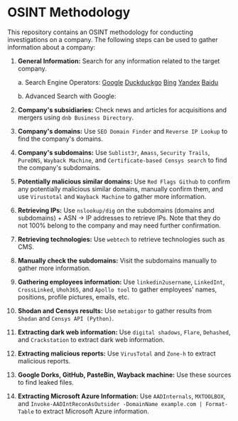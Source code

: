 # OSINT Methodology

This repository contains an OSINT methodology for conducting investigations on a company. The following steps can be used to gather information about a company:

1. **General Information:** Search for any information related to the target company.

    a. Search Engine Operators:
      [Google](https://www.google.com)
      [Duckduckgo](http://duckduckgo.com/)
      [Bing](http://bing.com/)
      [Yandex](http://yandex.com/)
      [Baidu](http://baidu.com/)
    
    b. Advanced Search with Google:
      


1. **Company's subsidiaries:** Check news and articles for acquisitions and mergers using `dnb Business Directory`.
2. **Company's domains:** Use `SEO Domain Finder` and `Reverse IP Lookup` to find the company's domains.
3. **Company's subdomains:** Use `Sublist3r`, `Amass`, `Security Trails`, `PureDNS`, `Wayback Machine`, and `Certificate-based Censys search` to find the company's subdomains.
4. **Potentially malicious similar domains:** Use `Red Flags Github` to confirm any potentially malicious similar domains, manually confirm them, and use `Virustotal` and `Wayback Machine` to gather more information.
5. **Retrieving IPs:** Use `nslookup/dig` on the subdomains (domains and subdomains) + ASN -> IP addresses to retrieve IPs. Note that they do not 100% belong to the company and may need further confirmation.
6. **Retrieving technologies:** Use `webtech` to retrieve technologies such as CMS.
7. **Manually check the subdomains:** Visit the subdomains manually to gather more information.
8. **Gathering employees information:** Use `linkedin2username`, `LinkedInt`, `CrossLinked`, `Uhoh365`, and `Apollo tool` to gather employees' names, positions, profile pictures, emails, etc.
9. **Shodan and Censys results:** Use `metabigor` to gather results from `Shodan` and `Censys API (Python)`.
10. **Extracting dark web information:** Use `digital shadows`, `Flare`, `Dehashed`, and `Crackstation` to extract dark web information.
11. **Extracting malicious reports:** Use `VirusTotal` and `Zone-h` to extract malicious reports.
12. **Google Dorks, GitHub, PasteBin, Wayback machine:** Use these sources to find leaked files.
13. **Extracting Microsoft Azure Information:** Use `AADInternals`, `MXTOOLBOX`, and `Invoke-AADIntReconAsOutsider -DomainName example.com | Format-Table` to extract Microsoft Azure information.
